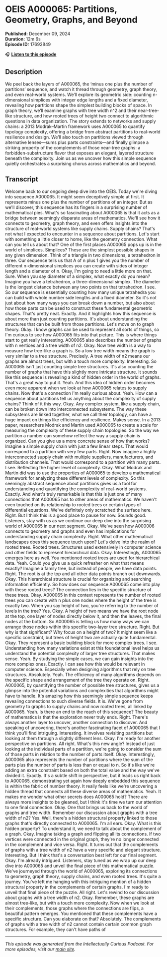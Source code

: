 # OEIS A000065: Partitions, Geometry, Graphs, and Beyond

**Published:** December 09, 2024  
**Duration:** 12m 6s  
**Episode ID:** 17692849

🎧 **[Listen to this episode](https://intellectuallycurious.buzzsprout.com/2529712/episodes/17692849-oeis-a000065-partitions-geometry-graphs-and-beyond)**

## Description

We peel back the layers of A000065, the ‘minus one plus the number of partitions’ sequence, and watch it thread through geometry, graph theory, and even real-world systems. We’ll explore its geometric side: counting n-dimensional simplices with integer edge lengths and a fixed diameter, revealing how partitions shape the simplest building blocks of space. In graph theory, we’ll examine graphs with tree width n^2 and their near-tree-like structure, and how rooted trees of height two connect to algorithmic questions in data organization. The story extends to networks and supply chains: a 2013 Modrak–Martin framework uses A000065 to quantify topology complexity, offering a bridge from abstract partitions to real-world resilience and design. We’ll also touch on partitions viewed through alternative lenses—sums plus parts constraints—and finally glimpse a striking property of the complements of those near-tree graphs: a forbidden-substructure flavor that exposes an elegant, layered structure beneath the complexity. Join us as we uncover how this simple sequence quietly orchestrates a surprising chorus across mathematics and beyond.

## Transcript

Welcome back to our ongoing deep dive into the OEIS. Today we're diving into sequence A000065. It might seem deceptively simple at first. It represents minus one plus the number of partitions of an integer. But as we'll discover, this sequence has its fingers in a surprising number of mathematical pies. What's so fascinating about A000065 is that it acts as a bridge between seemingly disparate areas of mathematics. We'll see how it connects to geometry, graph theory, and even offers insights into the structure of real-world systems like supply chains. Supply chains? That's not what I expected to encounter in a sequence about partitions. Let's start with something a little closer to home, like the geometry connection. What can you tell us about that? One of the first places A000065 pops up is in the world of simplices. Simplices? These are the simplest possible shapes in any given dimension. Think of a triangle in two dimensions, a tetrahedron in three. Our sequence tells us that A of n plus 1 gives you the number of different n-dimensional simplices you can create with sides of integer length and a diameter of n. Okay, I'm going to need a little more on that. Sure. When you say diameter of a simplex, what exactly do you mean? Imagine you have a tetrahedron, a three-dimensional simplex. The diameter is the longest distance between any two points on that tetrahedron. I see. So our sequence is essentially counting how many unique tetrahedra you can build with whole number side lengths and a fixed diameter. So it's not just about how many ways you can break down a number, but also about how those parts can be used to construct these fundamental geometric shapes. That's pretty neat. Exactly. And it highlights how this sequence is about more than just counting partitions. It's about understanding the structures that can be built from those partitions. Let's move on to graph theory. Okay. I know graphs can be used to represent all sorts of things, so I'm curious to see how A000065 fits into that picture. This is where things start to get really interesting. A000065 also describes the number of graphs with n vertices and a tree width of n2. Okay. Now tree width is a way to measure how tree-like a graph is. So a low tree width means the graph is very similar to a tree structure. Precisely. A tree width of n2 means our graphs are almost trees, but with a touch more complexity. Interesting. So A000065 isn't just counting simple tree structures. It's also counting the number of graphs that have this slightly more intricate structure. It sounds like this sequence is revealing a kind of hidden order in the world of graphs. That's a great way to put it. Yeah. And this idea of hidden order becomes even more apparent when we look at how A000065 relates to supply chains. Now that's a connection I'm really curious about. Yeah. How can a sequence about partitions tell us anything about the complexity of supply chains? Think of it this way. Okay. Any complex system, like a supply chain, can be broken down into interconnected subsystems. The way these subsystems are linked together, what we call their topology, can have a huge impact on things like efficiency and resilience. Makes sense. In a 2013 paper, researchers Modrak and Martin used A000065 to create a scale for measuring the complexity of these supply chain topologies. So the way we partition a number can somehow reflect the way a supply chain is organized. Can you give us a more concrete sense of how that works? Imagine a simple supply chain with just a few linear steps. That would correspond to a partition with very few parts. Right. Now imagine a highly interconnected supply chain with multiple suppliers, manufacturers, and distribution channels. That would correspond to a partition with many parts. I see. Reflecting the higher level of complexity. Okay. What Modrak and Martin did was to use the properties of A000065 to develop a mathematical framework for analyzing these different levels of complexity. So this seemingly abstract sequence about partitions gives us a tool for understanding and quantifying the complexity of real-world systems. Exactly. And what's truly remarkable is that this is just one of many connections that A000065 has to other areas of mathematics. We haven't even touched on its relationship to rooted trees or certain types of differential equations. We've definitely only scratched the surface here. Right. But I think this is a good place to pause for now. Sounds good. Listeners, stay with us as we continue our deep dive into the surprising world of A000065 in our next segment. Okay. We've seen how A000006 connects to geometry and graphs and even has implications for understanding supply chain complexity. Right. What other mathematical landscapes does this sequence touch upon? Let's delve into the realm of rooted trees. Rooted trees. Structures used extensively in computer science and other fields to represent hierarchical data. Okay. Interestingly, A000065 emerges here as well. You mentioned rooted trees are used for hierarchical data. Yeah. Could you give us a quick refresher on what that means exactly? Imagine a family tree, but instead of people, we have data points. Right. The root is at the top and all other data points branch out downwards. Okay. This hierarchical structure is crucial for organizing and searching information efficiently. So how does our sequence A000065 come into play with these rooted trees? The connection lies in the specific structure of these trees. Okay. A000065 in this context represents the number of rooted trees you can create with n plus one nodes where the height of the tree is exactly two. When you say height of two, you're referring to the number of levels in the tree? Yes. Okay. A height of two means we have the root node at the top, one layer of nodes directly below it, and then the leaves, the final nodes at the bottom. So A000065 is telling us how many ways we can arrange those nodes within this specific two-layer tree structure. Right. But why is that significant? Why focus on a height of two? It might seem like a specific constraint, but trees of height two are actually quite fundamental. Okay. They represent a basic building block for more complex trees. I see. Understanding how many variations exist at this foundational level helps us understand the potential complexity of larger tree structures. That makes sense. Yeah. By studying the simple cases, we can gain insights into the more complex ones. Exactly. I can see how this would be relevant in computer science. Especially when designing algorithms that rely on tree structures. Absolutely. Yeah. The efficiency of many algorithms depends on the specific shape and arrangement of the tree they operate on. Right. A000065, by quantifying the number of possible tree structures, gives us a glimpse into the potential variations and complexities that algorithms might have to handle. It's amazing how this seemingly simple sequence keeps revealing connections to such diverse fields. It is. We've gone from geometry to graphs to supply chains and now rooted trees, all linked by A000065. Yeah. Is there an end to the reach of this sequence? The beauty of mathematics is that the exploration never truly ends. Right. There's always another layer to uncover, another connection to discover. And speaking of uncovering, there's another fascinating facet of A000065 that I think you'll find intriguing. Interesting. It involves revisiting partitions but looking at them through a slightly different lens. Okay. I'm ready for another perspective on partitions. All right. What's this new angle? Instead of just looking at the individual parts of a partition, we're going to consider the sum of those parts in relation to the number of parts itself. Okay. Interestingly, A000065 also represents the number of partitions where the sum of the parts plus the number of parts is less than or equal to n. So it's like we're adding an extra constraint based on both the total value and the way we've divided it. Exactly. It's a subtle shift in perspective, but it leads us right back to A000065, demonstrating yet again how deeply embedded this sequence is within the fabric of number theory. It really feels like we're uncovering a hidden thread that connects all these diverse areas of mathematics. Yeah. It makes me wonder what other secrets does A000065 hold? There are always more insights to be gleaned, but I think it's time we turn our attention to one final connection. Okay. One that brings us back to the world of graphs and tree width. Remember our discussion about graphs with a tree width of n2? Yes. Well, there's a hidden structural property linked to those graphs that's directly connected to A000065. I'm all ears. Okay. What is this hidden property? To understand it, we need to talk about the complement of a graph. Okay. Imagine taking a graph and flipping all its connections. If two vertices were connected in the original graph, they're no longer connected in the complement and vice versa. Right. It turns out that the complements of graphs with a tree width of n2 have a very specific and elegant structure. Interesting. But I think that's a conversation best left for our final segment. Okay. I'm already intrigued. Listeners, stay tuned as we wrap up our deep dive into A000065 and unveil the final piece of this mathematical puzzle. We've journeyed through the world of A000065, exploring its connections to geometry, graph theory, supply chains, and even rooted trees. It's quite a journey. You've left me hanging with this intriguing mention of a hidden structural property in the complements of certain graphs. I'm ready to unveil that final piece of the puzzle. All right. Let's rewind to our discussion about graphs with a tree width of n2. Okay. Remember, these graphs are almost tree-like, but with a touch more complexity. Now when we look at their complements, those graphs where the connections are flips, a beautiful pattern emerges. You mentioned that these complements have a specific structure. Can you elaborate on that? Absolutely. The complements of graphs with a tree width of n2 cannot contain certain common graph structures. For example, they can't have paths of

---
*This episode was generated from the Intellectually Curious Podcast. For more episodes, visit our [main site](https://intellectuallycurious.buzzsprout.com).*
